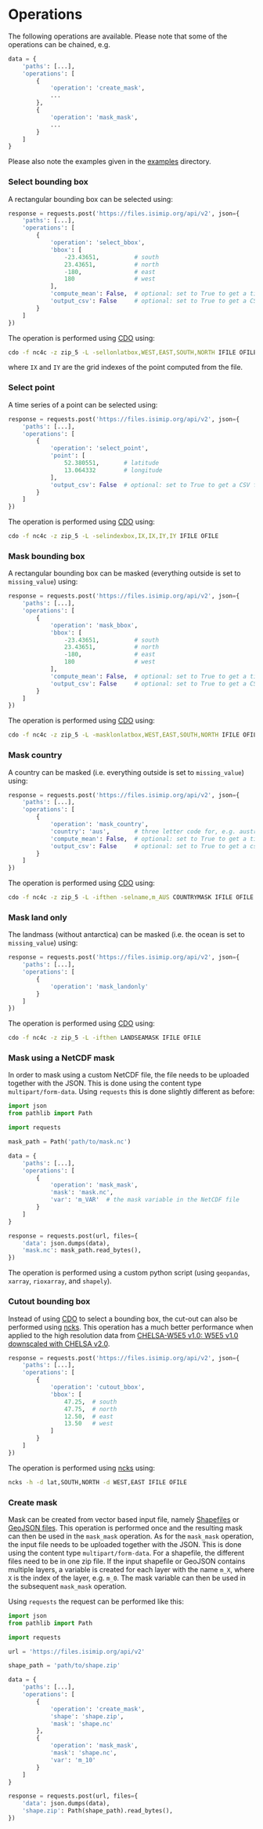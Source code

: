 Operations
==========

The following operations are available. Please note that some of the operations can be chained, e.g.

```python
data = {
    'paths': [...],
    'operations': [
        {
            'operation': 'create_mask',
            ...
        },
        {
            'operation': 'mask_mask',
            ...
        }
    ]
}
```

Please also note the examples given in the [examples](../examples) directory.

### Select bounding box

A rectangular bounding box can be selected using:

```python
response = requests.post('https://files.isimip.org/api/v2', json={
    'paths': [...],
    'operations': [
        {
            'operation': 'select_bbox',
            'bbox': [
                -23.43651,          # south
                23.43651,           # north
                -180,               # east
                180                 # west
            ],
            'compute_mean': False,  # optional: set to True to get a time series of the field mean
            'output_csv': False     # optional: set to True to get a CSV file instead of NetCDF
        }
    ]
})
```

The operation is performed using [CDO](https://code.mpimet.mpg.de/projects/cdo) using:

```bash
cdo -f nc4c -z zip_5 -L -sellonlatbox,WEST,EAST,SOUTH,NORTH IFILE OFILE
```

where `IX` and `IY` are the grid indexes of the point computed from the file.

### Select point

A time series of a point can be selected using:

```python
response = requests.post('https://files.isimip.org/api/v2', json={
    'paths': [...],
    'operations': [
        {
            'operation': 'select_point',
            'point': [
                52.380551,       # latitude
                13.064332        # longitude
            ],
            'output_csv': False  # optional: set to True to get a CSV file instead of NetCDF
        }
    ]
})
```

The operation is performed using [CDO](https://code.mpimet.mpg.de/projects/cdo) using:

```bash
cdo -f nc4c -z zip_5 -L -selindexbox,IX,IX,IY,IY IFILE OFILE
```

### Mask bounding box

A rectangular bounding box can be masked (everything outside is set to `missing_value`) using:

```python
response = requests.post('https://files.isimip.org/api/v2', json={
    'paths': [...],
    'operations': [
        {
            'operation': 'mask_bbox',
            'bbox': [
                -23.43651,          # south
                23.43651,           # north
                -180,               # east
                180                 # west
            ],
            'compute_mean': False,  # optional: set to True to get a time series of the field mean
            'output_csv': False     # optional: set to True to get a CSV file instead of NetCDF
        }
    ]
})
```

The operation is performed using [CDO](https://code.mpimet.mpg.de/projects/cdo) using:

```bash
cdo -f nc4c -z zip_5 -L -masklonlatbox,WEST,EAST,SOUTH,NORTH IFILE OFILE
```

### Mask country

A country can be masked (i.e. everything outside is set to `missing_value`) using:

```python
response = requests.post('https://files.isimip.org/api/v2', json={
    'paths': [...],
    'operations': [
        {
            'operation': 'mask_country',
            'country': 'aus',       # three letter code for, e.g. australia
            'compute_mean': False,  # optional: set to True to get a time series of the field mean
            'output_csv': False     # optional: set to True to get a csv file instead of NetCDF
        }
    ]
})
```

The operation is performed using [CDO](https://code.mpimet.mpg.de/projects/cdo) using:

```bash
cdo -f nc4c -z zip_5 -L -ifthen -selname,m_AUS COUNTRYMASK IFILE OFILE
```

### Mask land only

The landmass (without antarctica) can be masked (i.e. the ocean is set to `missing_value`) using:

```python
response = requests.post('https://files.isimip.org/api/v2', json={
    'paths': [...],
    'operations': [
        {
            'operation': 'mask_landonly'
        }
    ]
})
```

The operation is performed using [CDO](https://code.mpimet.mpg.de/projects/cdo) using:

```bash
cdo -f nc4c -z zip_5 -L -ifthen LANDSEAMASK IFILE OFILE
```

### Mask using a NetCDF mask

In order to mask using a custom NetCDF file, the file needs to be uploaded together with the JSON. This is done using the content type `multipart/form-data`. Using `requests` this is done slightly different as before:

```python
import json
from pathlib import Path

import requests

mask_path = Path('path/to/mask.nc')

data = {
    'paths': [...],
    'operations': [
        {
            'operation': 'mask_mask',
            'mask': 'mask.nc',
            'var': 'm_VAR'  # the mask variable in the NetCDF file
        }
    ]
}

response = requests.post(url, files={
    'data': json.dumps(data),
    'mask.nc': mask_path.read_bytes(),
})
```

The operation is performed using a custom python script (using `geopandas`, `xarray`, `rioxarray`, and `shapely`).

### Cutout bounding box

Instead of using [CDO](https://code.mpimet.mpg.de/projects/cdo) to select a bounding box, the cut-out can also be performed using [ncks](https://nco.sourceforge.net/nco.html). This operation has a much better performance when applied to the high resolution data from [CHELSA-W5E5 v1.0: W5E5 v1.0 downscaled with CHELSA v2.0](https://doi.org/10.48364/ISIMIP.836809.3).

```python
response = requests.post('https://files.isimip.org/api/v2', json={
    'paths': [...],
    'operations': [
        {
            'operation': 'cutout_bbox',
            'bbox': [
                47.25,  # south
                47.75,  # north
                12.50,  # east
                13.50   # west
            ]
        }
    ]
})
```

The operation is performed using [ncks](https://nco.sourceforge.net/nco.html) using:

```bash
ncks -h -d lat,SOUTH,NORTH -d WEST,EAST IFILE OFILE
```

### Create mask

Mask can be created from vector based input file, namely [Shapefiles](https://en.wikipedia.org/wiki/Shapefile) or [GeoJSON files](https://en.wikipedia.org/wiki/GeoJSON). This operation is performed once and the resulting mask can then be used in the `mask_mask` operation. As for the `mask_mask` operation, the input file needs to be uploaded together with the JSON. This is done using the content type `multipart/form-data`. For a shapefile, the different files need to be in one zip file. If the input shapefile or GeoJSON contains multiple layers, a variable is created for each layer with the name `m_X`, where `X` is the index of the layer, e.g. `m_0`. The mask variable can then be used in the subsequent `mask_mask` operation.

Using `requests` the request can be performed like this:

```python
import json
from pathlib import Path

import requests

url = 'https://files.isimip.org/api/v2'

shape_path = 'path/to/shape.zip'

data = {
    'paths': [...],
    'operations': [
        {
            'operation': 'create_mask',
            'shape': 'shape.zip',
            'mask': 'shape.nc'
        },
        {
            'operation': 'mask_mask',
            'mask': 'shape.nc',
            'var': 'm_10'
        }
    ]
}

response = requests.post(url, files={
    'data': json.dumps(data),
    'shape.zip': Path(shape_path).read_bytes(),
})
```
